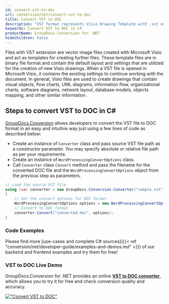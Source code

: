 ```yaml
---
id: convert-vst-to-doc
url: conversion/net/convert-vst-to-doc
title: Convert VST to DOC
description: "VST format represents Visio Drawing Template with .vst extension. Learn how to convert VST to DOC file programmatically in C# language using GroupDocs.Conversion for .NET library."
keywords: Convert VST to DOC in C#
productName: GroupDocs.Conversion for .NET
hideChildren: False
---
```


Files with VST extension are vector image files created with Microsoft Visio and act as templates for creating further files. These template files are in binary file format and contain the default layout and settings that are utilized for the creation of new Visio drawings. When a VST file is opened in Microsoft Visio, it contains the existing settings to continue working with the document. In general, Visio files are used to create drawings that contain visual objects, flow charts, UML diagrams, information flow, organizational charts, software diagrams, network layout, database models, objects mapping, and other similar information.

## Steps to convert VST to DOC in C#

[GroupDocs.Conversion](https://products.groupdocs.com/conversion/net) allows developers to convert the VST file to DOC format in an easy and intuitive way just using a few lines of code as described below:

* Create an instance of `Converter` class and pass source VST file path as a constructor parameter. You may specify absolute or relative file path as per your requirements. 
* Create an instance of `WordProcessingConvertOptions` class.
* Call `Converter` class `Convert` method and pass the filename for the converted DOC file and the `WordProcessingConvertOptions` object from the previous step as parameters.

```csharp
// Load the source VST file
using (var converter = new GroupDocs.Conversion.Converter("sample.vst"))
{
    // Set the convert options for DOC format
    WordProcessingConvertOptions options = new WordProcessingConvertOptions();
    // Convert to DOC format
    converter.Convert("converted.doc", options);
}
```

### Code Examples

Please find more [use-cases and complete C# sources]({{< ref "conversion/net/developer-guide/examples-and-demos.md" >}}) of our backend and frontend examples and try them for free!

### VST to DOC Live Demo

GroupDocs.Conversion for .NET provides an online [**VST to DOC converter**](https://products.groupdocs.app/conversion/vst-to-doc), which allows you to try it for free and check conversion quality and accuracy.

[!["Convert VST to DOC"](conversion/net/images/convert-vst-to-doc.png)](https://products.groupdocs.app/conversion/vst-to-doc)